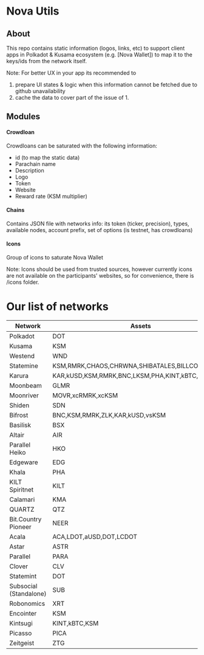 
# Nova Utils

## About
This repo contains static information (logos, links, etc) to support client apps in Polkadot & Kusama ecosystem (e.g. [Nova Wallet]) to map it to the keys/ids from the network itself.

Note: For better UX in your app its recommended to
1. prepare UI states & logic when this information cannot be fetched due to github unavailability
2. cache the data to cover part of the issue of 1.

## Modules
#### Crowdloan
Crowdloans can be saturated with the following information:
* id (to map the static data)
* Parachain name
* Description
* Logo
* Token
* Website
* Reward rate (KSM multiplier)

#### Chains
Contains JSON file with networks info: its token (ticker, precision), types, available nodes, account prefix, set of options (is testnet, has crowdloans)

#### Icons
Group of icons to saturate Nova Wallet

Note: Icons should be used from trusted sources, however currently icons are not available on the participants' websites, so for convenience, there is /icons folder.

# Our list of networks
|        Network         |                       Assets                       |     Explorers     |                                      History                                       |                         Staking                         |
| ---------------------- | -------------------------------------------------- | ----------------- | ---------------------------------------------------------------------------------- | ------------------------------------------------------- |
| Polkadot               | DOT                                                | Subscan,Polkascan | [subquery](https://nova-polkadot.gapi.subquery.network)                            | [subquery](https://nova-polkadot.gapi.subquery.network) |
| Kusama                 | KSM                                                | Subscan,Polkascan | [subquery](https://nova-kusama.gapi.subquery.network)                              | [subquery](https://nova-kusama.gapi.subquery.network)   |
| Westend                | WND                                                | Subscan           | [subquery](https://nova-westend.gapi.subquery.network)                             | [subquery](https://nova-westend.gapi.subquery.network)  |
| Statemine              | KSM,RMRK,CHAOS,CHRWNA,SHIBATALES,BILLCOIN,ARIS     | Subscan           | [subquery](https://api.subquery.network/sq/nova-wallet/nova-wallet-statemine)      |  -                                                      |
| Karura                 | KAR,kUSD,KSM,RMRK,BNC,LKSM,PHA,KINT,kBTC,TAI,vsKSM | Subscan           | [subquery](https://api.subquery.network/sq/nova-wallet/nova-wallet-karura)         |  -                                                      |
| Moonbeam               | GLMR                                               | Subscan           | [subquery](https://api.subquery.network/sq/nova-wallet/nova-wallet-moonbeam)       |  -                                                      |
| Moonriver              | MOVR,xcRMRK,xcKSM                                  | Subscan           | [subquery](https://api.subquery.network/sq/nova-wallet/nova-wallet-moonriver)      |  -                                                      |
| Shiden                 | SDN                                                | Subscan           | [subquery](https://api.subquery.network/sq/nova-wallet/nova-wallet-shiden)         |  -                                                      |
| Bifrost                | BNC,KSM,RMRK,ZLK,KAR,kUSD,vsKSM                    | Subscan           | [subquery](https://api.subquery.network/sq/nova-wallet/nova-wallet-bifrost)        |  -                                                      |
| Basilisk               | BSX                                                |  -                |  -                                                                                 |  -                                                      |
| Altair                 | AIR                                                |  -                | [subquery](https://api.subquery.network/sq/nova-wallet/nova-wallet-altair)         |  -                                                      |
| Parallel Heiko         | HKO                                                | Subscan           | [subquery](https://api.subquery.network/sq/nova-wallet/nova-wallet-parallel-heiko) |  -                                                      |
| Edgeware               | EDG                                                | Subscan           |  -                                                                                 |  -                                                      |
| Khala                  | PHA                                                | Subscan           | [subquery](https://api.subquery.network/sq/nova-wallet/nova-wallet-khala)          |  -                                                      |
| KILT Spiritnet         | KILT                                               | Subscan           | [subquery](https://api.subquery.network/sq/nova-wallet/nova-wallet-kilt)           |  -                                                      |
| Calamari               | KMA                                                | Subscan           | [subquery](https://api.subquery.network/sq/nova-wallet/nova-wallet-calamari)       |  -                                                      |
| QUARTZ                 | QTZ                                                |  -                | [subquery](https://api.subquery.network/sq/nova-wallet/nova-wallet-quartz)         |  -                                                      |
| Bit.Country Pioneer    | NEER                                               |  -                | [subquery](https://api.subquery.network/sq/nova-wallet/nova-wallet-bit-country)    |  -                                                      |
| Acala                  | ACA,LDOT,aUSD,DOT,LCDOT                            | Subscan           | [subquery](https://api.subquery.network/sq/nova-wallet/nova-wallet-acala)          |  -                                                      |
| Astar                  | ASTR                                               | Subscan           | [subquery](https://api.subquery.network/sq/nova-wallet/nova-wallet-astar)          |  -                                                      |
| Parallel               | PARA                                               | Subscan           | [subquery](https://api.subquery.network/sq/nova-wallet/nova-wallet-parallel)       |  -                                                      |
| Clover                 | CLV                                                | Subscan           | [subquery](https://api.subquery.network/sq/nova-wallet/nova-wallet-clover)         |  -                                                      |
| Statemint              | DOT                                                |  -                | [subquery](https://api.subquery.network/sq/nova-wallet/nova-wallet-statemint)      |  -                                                      |
| Subsocial (Standalone) | SUB                                                |  -                |  -                                                                                 |  -                                                      |
| Robonomics             | XRT                                                |  -                |  -                                                                                 |  -                                                      |
| Encointer              | KSM                                                |  -                |  -                                                                                 |  -                                                      |
| Kintsugi               | KINT,kBTC,KSM                                      |  -                |  -                                                                                 |  -                                                      |
| Picasso                | PICA                                               |  -                |  -                                                                                 |  -                                                      |
| Zeitgeist              | ZTG                                                |  -                |  -                                                                                 |  -                                                      |
